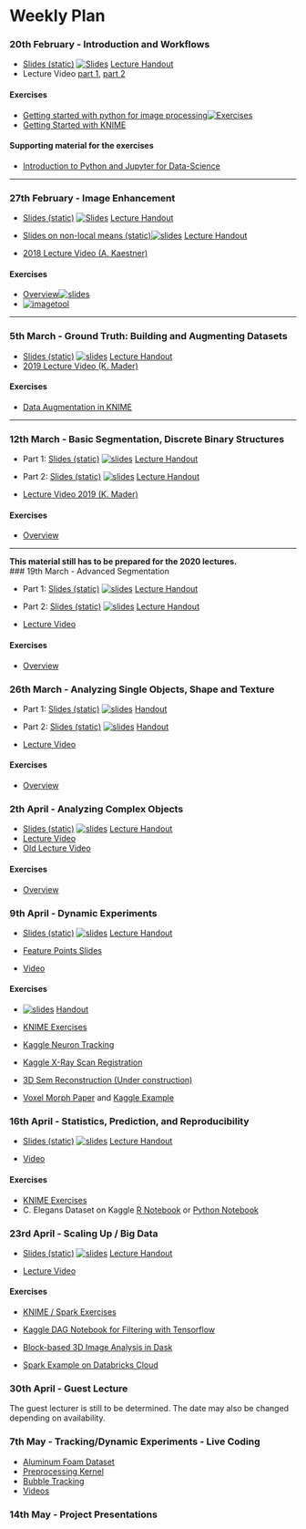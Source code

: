 # Weekly Plan

### 20th February - Introduction and Workflows
- [Slides (static)](http://nbviewer.jupyter.org/format/slides/github/imaginglectures/Quantitative-Big-Imaging-2020/blob/master/Lectures/01-Introduction.ipynb) [![Slides](https://img.shields.io/badge/interactive-slides-green.svg)](http://mybinder.org/v2/gh/imaginglectures/quantitative-big-imaging-2020/master?filepath=Lectures/01-Introduction.ipynb) [Lecture Handout](http://nbviewer.jupyter.org/github/imaginglectures/Quantitative-Big-Imaging-2020/blob/master/Lectures/01-Introduction.ipynb)
- Lecture Video [part 1](https://youtu.be/J8kzUU7gUTM), [part 2](https://youtu.be/XO02aFf5tNo)


#### Exercises
- [Getting started with python for image processing](http://github.com/imaginglectures/Quantitative-Big-Imaging-2020/blob/master/Exercises/01-Images)[![Exercises](https://img.shields.io/badge/Interactive-Exercises-green.svg)](http://mybinder.org/v2/gh/imaginglectures/quantitative-big-imaging-2020/master?filepath=Exercises/01-Images/Assignment_01_Images.ipynb) 
- [Getting Started with KNIME](../Exercises/01-Description.md)
#### Supporting material for the exercises

- [Introduction to Python and Jupyter for Data-Science](https://github.com/jakevdp/PythonDataScienceHandbook)

---

### 27th February - Image Enhancement 
- [Slides (static)](https://nbviewer.jupyter.org/format/slides/github/ImagingLectures/Quantitative-Big-Imaging-2020/blob/master/Lectures/02-ImageEnhancement.ipynb) [![Slides](https://img.shields.io/badge/interactive-slides-green.svg)](http://mybinder.org/v2/gh/imaginglectures/quantitative-big-imaging-2020/master?filepath=Lectures/02-ImageEnhancement.ipynb) [Lecture Handout](https://nbviewer.jupyter.org/github/ImagingLectures/Quantitative-Big-Imaging-2020/blob/master/Lectures/02-ImageEnhancement.ipynb)

- [Slides on non-local means (static)](https://nbviewer.jupyter.org/format/slides/github/ImagingLectures/Quantitative-Big-Imaging-2020/blob/master/Exercises/02-ImageEnhancement/02-NonLocalMeansStudy.ipynb)[![slides](https://img.shields.io/badge/interactive-slides-green.svg)](http://mybinder.org/v2/gh/imaginglectures/quantitative-big-imaging-2020/master?filepath=Exercises/02-ImageEnhancement/02-NonLocalMeansStudy.ipynb) [Lecture Handout](https://nbviewer.jupyter.org/github/ImagingLectures/Quantitative-Big-Imaging-2020/blob/master/Exercises/02-ImageEnhancement/02-NonLocalMeansStudy.ipynb)
- [2018 Lecture Video (A. Kaestner)](https://www.youtube.com/watch?v=NlHRzgdw0p0&list=PLTWuXgjdOrnnHVDj_xgpUfbnlPmvW_33M&index=3)

#### Exercises
- [Overview](https://nbviewer.jupyter.org/github/ImagingLectures/Quantitative-Big-Imaging-2020/blob/master/Exercises/02-ImageEnhancement/Exercises1-3.ipynb)[![slides](https://img.shields.io/badge/Interactive-Exercises-green.svg)](http://mybinder.org/v2/gh/imaginglectures/quantitative-big-imaging-2020/master?filepath=Exercises/02-ImageEnhancement/Exercises1-3.ipynb)
- [![imagetool](https://img.shields.io/badge/launch-image_enhancement_tool-yellow.svg)](http://mybinder.org/v2/gh/imaginglectures/quantitative-big-imaging-2020/master?urlpath=%2Fapps%2FExercises%2FImageEnhancementPlayground.ipynb)

---
### 5th March - Ground Truth: Building and Augmenting Datasets

- [Slides (static)](https://nbviewer.jupyter.org/format/slides/github/ImagingLectures/Quantitative-Big-Imaging-2020/blob/master/Lectures/03-Datasets.ipynb) [![slides](https://img.shields.io/badge/interactive-slides-green.svg)](http://mybinder.org/v2/gh/imaginglectures/quantitative-big-imaging-2020/master?filepath=Lectures/02-Datasets.ipynb) [Lecture Handout](https://nbviewer.jupyter.org/github/ImagingLectures/Quantitative-Big-Imaging-2020/blob/master/Lectures/03-Datasets.ipynb)
- [2019 Lecture Video (K. Mader)](https://www.youtube.com/watch?v=TNZWUU84DLg&list=PLTWuXgjdOrnmXVVQG5DRkVeOIGOcTmCIw&index=4)

#### Exercises

- [Data Augmentation in KNIME](../Exercises/02-augmentation/LungNodules.knar)

---

### 12th March - Basic Segmentation, Discrete Binary Structures

- Part 1: [Slides (static)](http://nbviewer.jupyter.org/format/slides/github/imaginglectures/Quantitative-Big-Imaging-2020/blob/master/Lectures/04-BasicSegmentation.ipynb) [![slides](https://img.shields.io/badge/interactive-slides-green.svg)](http://mybinder.org/v2/gh/imaginglectures/quantitative-big-imaging-2020/master?filepath=Lectures/04-BasicSegmentation.ipynb) [Lecture Handout](http://nbviewer.jupyter.org/github/imaginglectures/Quantitative-Big-Imaging-2020/blob/master/Lectures/04-BasicSegmentation.ipynb)
 - Part 2: [Slides (static)](http://nbviewer.jupyter.org/format/slides/github/imaginglectures/Quantitative-Big-Imaging-2020/blob/master/Lectures/04-BasicSegmentation_Part2.ipynb) [![slides](https://img.shields.io/badge/interactive-slides-green.svg)](http://mybinder.org/v2/gh/imaginglectures/quantitative-big-imaging-2020/master?filepath=Lectures/04-BasicSegmentation_Part2.ipynb) [Lecture Handout](http://nbviewer.jupyter.org/github/imaginglectures/Quantitative-Big-Imaging-2020/blob/master/Lectures/04-BasicSegmentation_Part2.ipynb)

 - [Lecture Video 2019 (K. Mader)](https://www.youtube.com/watch?v=LFwHVO5zDzY&index=5&list=PLTWuXgjdOrnmXVVQG5DRkVeOIGOcTmCIw)

#### Exercises

- [Overview](../Exercises/04-Overview.md)


---
<div class="alert alert-block alert-danger">
<b>This material still has to be prepared for the 2020 lectures.</b>
</div>
### 19th March - Advanced Segmentation

-  Part 1: [Slides (static)](http://nbviewer.jupyter.org/format/slides/github/kmader/Quantitative-Big-Imaging-2019/blob/master/Lectures/05-AdvancedSegmentation.ipynb) [![slides](https://img.shields.io/badge/interactive-slides-green.svg)](http://mybinder.org/v2/gh/kmader/quantitative-big-imaging-2019/master?filepath=Lectures/05-AdvancedSegmentation.ipynb) [Lecture Handout](http://nbviewer.jupyter.org/github/kmader/Quantitative-Big-Imaging-2019/blob/master/Lectures/05-AdvancedSegmentation.ipynb)

- Part 2: [Slides (static)](http://nbviewer.jupyter.org/format/slides/github/kmader/Quantitative-Big-Imaging-2019/blob/master/Lectures/05-SupervisedSegmentation.ipynb) [![slides](https://img.shields.io/badge/interactive-slides-green.svg)](http://mybinder.org/v2/gh/kmader/quantitative-big-imaging-2019/master?filepath=Lectures/05-SupervisedSegmentation.ipynb) [Lecture Handout](http://nbviewer.jupyter.org/github/kmader/Quantitative-Big-Imaging-2019/blob/master/Lectures/05-SupervisedSegmentation.ipynb)

- [Lecture Video](https://www.youtube.com/watch?v=wIEstgKwEro&list=PLTWuXgjdOrnmXVVQG5DRkVeOIGOcTmCIw&index=8&t=0s)

#### Exercises

- [Overview](../Exercises/05-Overview.md)

### 26th March - Analyzing Single Objects, Shape and Texture

 - Part 1: [Slides (static)](http://nbviewer.jupyter.org/format/slides/github/kmader/Quantitative-Big-Imaging-2019/blob/master/Lectures/06-ShapeAnalysis.ipynb) [![slides](https://img.shields.io/badge/interactive-slides-green.svg)](http://mybinder.org/v2/gh/kmader/quantitative-big-imaging-2019/master?filepath=Lectures/06-ShapeAnalysis.ipynb) [Handout](http://nbviewer.jupyter.org/github/kmader/Quantitative-Big-Imaging-2019/blob/master/Lectures/06-ShapeAnalysis.ipynb)

- Part 2: [Slides (static)](http://nbviewer.jupyter.org/format/slides/github/kmader/Quantitative-Big-Imaging-2019/blob/master/Lectures/06-AdvancedShapeAndTexture.ipynb) [![slides](https://img.shields.io/badge/interactive-slides-green.svg)](http://mybinder.org/v2/gh/kmader/quantitative-big-imaging-2019/master?filepath=Lectures/06-AdvancedShapeAndTexture.ipynb) [Handout](http://nbviewer.jupyter.org/github/kmader/Quantitative-Big-Imaging-2019/blob/master/Lectures/06-AdvancedShapeAndTexture.ipynb)

- [Lecture Video](https://www.youtube.com/watch?v=AwFK7DLkTCI&list=PLTWuXgjdOrnmXVVQG5DRkVeOIGOcTmCIw&index=11&t=3s)

#### Exercises

- [Overview](../Exercises/06-Overview.md)

### 2th April - Analyzing Complex Objects

 - [Slides (static)](http://nbviewer.jupyter.org/format/slides/github/kmader/Quantitative-Big-Imaging-2019/blob/master/Lectures/07-ComplexObjects.ipynb) [![slides](https://img.shields.io/badge/interactive-slides-green.svg)](http://mybinder.org/v2/gh/kmader/quantitative-big-imaging-2019/master?filepath=Lectures/07-ComplexObjects.ipynb) [Lecture Handout](http://nbviewer.jupyter.org/github/kmader/Quantitative-Big-Imaging-2019/blob/master/Lectures/07-ComplexObjects.ipynb)
 - [Lecture Video](https://www.youtube.com/watch?v=tju1A_QvIPU&list=PLTWuXgjdOrnmXVVQG5DRkVeOIGOcTmCIw&index=12)
 - [Old Lecture Video](https://www.youtube.com/watch?v=apDElYtI7jo&t=0s&index=15&list=PLTWuXgjdOrnnHVDj_xgpUfbnlPmvW_33M)

#### Exercises

- [Overview](../Exercises/07-Overview.md)


### 9th April - Dynamic Experiments

 - [Slides (static)](http://nbviewer.jupyter.org/format/slides/github/kmader/Quantitative-Big-Imaging-2019/blob/master/Lectures/08-DynamicExperiments.ipynb) [![slides](https://img.shields.io/badge/interactive-slides-green.svg)](http://mybinder.org/v2/gh/kmader/quantitative-big-imaging-2019/master?filepath=Lectures/08-DynamicExperiments.ipynb) [Lecture Handout](http://nbviewer.jupyter.org/github/kmader/Quantitative-Big-Imaging-2019/blob/master/Lectures/08-DynamicExperiments.ipynb)

- [Feature Points Slides](http://nbviewer.jupyter.org/format/slides/github/kmader/Quantitative-Big-Imaging-2019/blob/master/Lectures/08-FeaturePoints.ipynb)

- [Video](https://www.youtube.com/watch?v=RPHtLaUA1_I&list=PLTWuXgjdOrnmXVVQG5DRkVeOIGOcTmCIw&index=15&t=0s)

#### Exercises

- [![slides](https://img.shields.io/badge/Registration-Tutorial-blue.svg)](http://mybinder.org/v2/gh/kmader/quantitative-big-imaging-2019/master?filepath=Exercises/Registration101.ipynb) [Handout](http://nbviewer.jupyter.org/github/kmader/Quantitative-Big-Imaging-2019/blob/master/Exercises/Registration101.ipynb)

- [KNIME Exercises](https://rawgithub.com/Quantitative-Big-Imaging/Quantitative-Big-Imaging-2016/master/Exercises/09-Description.html)
- [Kaggle Neuron Tracking](https://www.kaggle.com/kmader/track-neuron-movement)
- [Kaggle X-Ray Scan Registration](https://www.kaggle.com/kmader/x-ray-patient-scan-registration)
- [3D Sem Reconstruction (Under construction)](https://www.kaggle.com/kmader/3d-reconstruction-with-feature-extraction)
- [Voxel Morph Paper](https://arxiv.org/pdf/1802.02604.pdf) and [Kaggle Example](https://www.kaggle.com/kmader/voxelmorph-demo)


### 16th April - Statistics, Prediction, and Reproducibility

 - [Slides (static)](http://nbviewer.jupyter.org/format/slides/github/kmader/Quantitative-Big-Imaging-2019/blob/master/Lectures/09-Statistics.ipynb) [![slides](https://img.shields.io/badge/interactive-slides-green.svg)](http://mybinder.org/v2/gh/kmader/quantitative-big-imaging-2019/master?filepath=Lectures/09-Statistics.ipynb) [Lecture Handout](http://nbviewer.jupyter.org/github/kmader/Quantitative-Big-Imaging-2019/blob/master/Lectures/09-Statistics.ipynb)

- [Video](https://www.youtube.com/watch?v=ky7tfHkkVd0&list=PLTWuXgjdOrnmXVVQG5DRkVeOIGOcTmCIw&index=17)


#### Exercises

- [KNIME Exercises](https://rawgithub.com/kmader/Quantitative-Big-Imaging-2016/master/Exercises/08-Description.html)
- C. Elegans Dataset on Kaggle [R Notebook](https://www.kaggle.com/kmader/d/kmader/high-content-screening-celegans/qbi-statistics-and-reproducibility-in-r/) or [Python Notebook](https://www.kaggle.com/kmader/d/kmader/high-content-screening-celegans/image-overview)
<!-- Lung Segmentation [https://www.kaggle.com/kmader/dsb-lung-segmentation-algorithm/notebook](Rule-based Image Processing) and [Simple Neural Network](https://www.kaggle.com/kmader/simple-nn-with-keras) -->


### 23rd April - Scaling Up / Big Data

 - [Slides (static)](http://nbviewer.jupyter.org/format/slides/github/kmader/Quantitative-Big-Imaging-2018/blob/master/Lectures/11-ScalingUp.ipynb) [![slides](https://img.shields.io/badge/interactive-slides-green.svg)](http://mybinder.org/v2/gh/kmader/quantitative-big-imaging-2018/master?filepath=Lectures/11-ScalingUp.ipynb) [Lecture Handout](http://nbviewer.jupyter.org/github/kmader/Quantitative-Big-Imaging-2018/blob/master/Lectures/11-ScalingUp.ipynb)

 - [Lecture Video](https://www.youtube.com/watch?v=1cSkd2O9bYE&list=PLTWuXgjdOrnmXVVQG5DRkVeOIGOcTmCIw&index=20)

#### Exercises

- [KNIME / Spark Exercises](https://github.com/Quantitative-Big-Imaging/Quantitative-Big-Imaging-2017/blob/master/Exercises/10-Description.md)
- [Kaggle DAG Notebook for Filtering with Tensorflow](https://www.kaggle.com/kmader/simple-dags-in-tensorflow)
- [Block-based 3D Image Analysis in Dask](https://www.kaggle.com/kmader/3d-image-analysis-using-dask)

- [Spark Example on Databricks Cloud](https://databricks-prod-cloudfront.cloud.databricks.com/public/4027ec902e239c93eaaa8714f173bcfc/1698738444120167/3665298589504346/4750003467380621/latest.html)

### 30th April - Guest Lecture 
The guest lecturer is still to be determined. The date may also be changed depending on availability.
<!--
### 30th April - Guest Lecture - High Content Screening (M. Prummer)

- [High Content Screening Slides](https://github.com/kmader/Quantitative-Big-Imaging-2019/blob/master/Lectures/11-HCSBigData.pdf) - Michael Prummer / Nexus / Roche

#### Exercises

- [High Content Screening with C. Elegans](https://www.kaggle.com/kmader/high-content-screening-celegans)
 - Goal is looking at what metrics accurately indicate living or dead worms and building a simple predictive model
- [High Content Screening using Dask/Big Data](https://www.kaggle.com/kmader/dask-for-hcs-worm-shape-analysis)
- [Kaggle Overview](https://www.kaggle.com/kmader/d/kmader/high-content-screening-celegans/image-overview)
- [Shape Analysis](https://www.kaggle.com/kmader/worm-shape-analysis)
- [Processing in R](https://www.kaggle.com/kmader/basic-analysis-in-r)

-->

### 7th May - Tracking/Dynamic Experiments - Live Coding

- [Aluminum Foam Dataset](https://www.kaggle.com/kmader/aluminum-foam-animation#slice821_tser.avi)
- [Preprocessing Kernel](https://www.kaggle.com/kmader/aluminum-preprocessing)
- [Bubble Tracking](https://www.kaggle.com/kmader/tracking-bubbles)
- [Videos](https://www.youtube.com/watch?v=ytpAWCNCSfc&list=PLTWuXgjdOrnmXVVQG5DRkVeOIGOcTmCIw&index=25&t=0s)

### 14th May - Project Presentations
